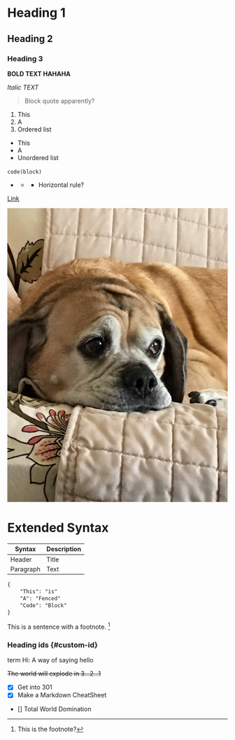 # Heading 1

## Heading 2

### Heading 3

**BOLD TEXT HAHAHA**

*Italic TEXT*

> Block quote apparently?

1. This
2. A
3. Ordered list

- This
- A
- Unordered list

`code(block)`

- - - Horizontal rule?

[Link](README.md)

![IMAGE](img.jpg)

# Extended Syntax

| Syntax | Description |
| ---------- | ---------- |
| Header | Title |
| Paragraph | Text |

```
{
    "This": "is"
    "A": "Fenced"
    "Code": "Block"
}
```
This is a sentence with a footnote. [^1]

[^1]: This is the footnote?

### Heading ids {#custom-id}

term
Hi: A way of saying hello

~~The world will explode in 3...2...1~~

- [x] Get into 301
- [x] Make a Markdown CheatSheet
- [] Total World Domination